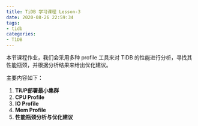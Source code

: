 ```yaml
---
title: TiDB 学习课程 Lesson-3
date: 2020-08-26 22:59:34
tags:
- tidb
categories:
- TiDB
---
```


本节课程作业，我们会采用多种 profile 工具来对 TiDB 的性能进行分析，寻找其性能瓶颈，并根据分析结果来给出优化建议。

主要内容如下：

1. **TiUP部署最小集群**
2. **CPU Profile**
3. **IO Profile**
4. **Mem Profile**
5. **性能瓶颈分析与优化建议**

